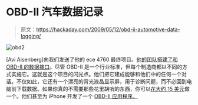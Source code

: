 # OBD-II 汽车数据记录

> 原文：<https://hackaday.com/2009/05/12/obd-ii-automotive-data-logging/>

![obd2](img/465ff7e6309320d31cce430b7c156649.png "obd2")

[Avi Aisenberg]向我们发送了他的 ece 4760 最终项目。[他的团队搭建了和 OBD-II 的数据接口](http://courses.cit.cornell.edu/ee476/FinalProjects/s2009/ama64_maa66/ama64_maa66/index.html)。尽管 OBD-II 是一个行业标准，但每个制造商都以不同的方式实施它。这就是这个项目的闪光点。他们把它建成能够和他们中的任何一个对话。不仅如此，它还有一个漂亮的背光液晶显示屏，用于诊断问题，而不必回到电脑前下载数据。如果你真的不需要那些花里胡哨的东西，你可以[花大约 15 美元](http://hackaday.com/2007/11/07/inexpensive-pic-based-obd-2-interface/)做一个。他们甚至为 iPhone 开发了一个 [OBD-II 应用程序。](http://hackaday.com/2008/09/27/use-rev-on-your-iphone-to-read-your-obd-ii-port/)